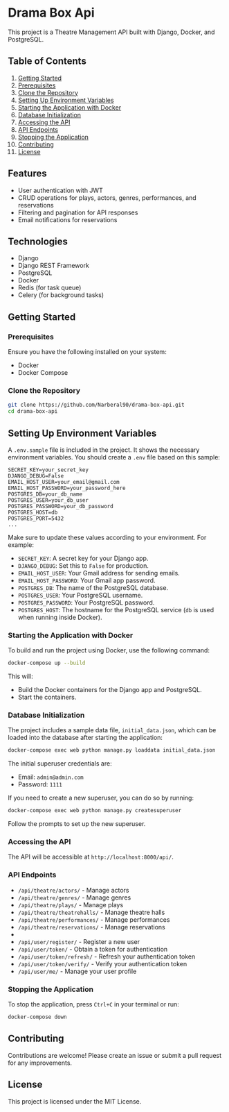 
# Drama Box Api

This project is a Theatre Management API built with Django, Docker, and PostgreSQL.

## Table of Contents
1. [Getting Started](#getting-started)
2. [Prerequisites](#prerequisites)
3. [Clone the Repository](#clone-the-repository)
4. [Setting Up Environment Variables](#setting-up-environment-variables)
5. [Starting the Application with Docker](#starting-the-application-with-docker)
6. [Database Initialization](#database-initialization)
7. [Accessing the API](#accessing-the-api)
8. [API Endpoints](#api-endpoints)
9. [Stopping the Application](#stopping-the-application)
10. [Contributing](#contributing)
11. [License](#license)

## Features

- User authentication with JWT
- CRUD operations for plays, actors, genres, performances, and reservations
- Filtering and pagination for API responses
- Email notifications for reservations

## Technologies

- Django
- Django REST Framework
- PostgreSQL
- Docker
- Redis (for task queue)
- Celery (for background tasks)


## Getting Started

### Prerequisites

Ensure you have the following installed on your system:

- Docker
- Docker Compose

### Clone the Repository

```bash
git clone https://github.com/Narberal90/drama-box-api.git
cd drama-box-api
```

## Setting Up Environment Variables

A `.env.sample` file is included in the project. It shows the necessary environment variables. You should create a `.env` file based on this sample:

```plaintext
SECRET_KEY=your_secret_key
DJANGO_DEBUG=False
EMAIL_HOST_USER=your_email@gmail.com
EMAIL_HOST_PASSWORD=your_password_here
POSTGRES_DB=your_db_name
POSTGRES_USER=your_db_user
POSTGRES_PASSWORD=your_db_password
POSTGRES_HOST=db
POSTGRES_PORT=5432
...
```

Make sure to update these values according to your environment. For example:

- `SECRET_KEY`: A secret key for your Django app.
- `DJANGO_DEBUG`: Set this to `False` for production.
- `EMAIL_HOST_USER`: Your Gmail address for sending emails.
- `EMAIL_HOST_PASSWORD`: Your Gmail app password.
- `POSTGRES_DB`: The name of the PostgreSQL database.
- `POSTGRES_USER`: Your PostgreSQL username.
- `POSTGRES_PASSWORD`: Your PostgreSQL password.
- `POSTGRES_HOST`: The hostname for the PostgreSQL service (`db` is used when running inside Docker).

### Starting the Application with Docker

To build and run the project using Docker, use the following command:

```bash
docker-compose up --build
```

This will:

- Build the Docker containers for the Django app and PostgreSQL.
- Start the containers.

### Database Initialization

The project includes a sample data file, `initial_data.json`, which can be loaded into the database after starting the application:

```bash
docker-compose exec web python manage.py loaddata initial_data.json
```

The initial superuser credentials are:

- Email: `admin@admin.com`
- Password: `1111`

If you need to create a new superuser, you can do so by running:

```bash
docker-compose exec web python manage.py createsuperuser
```

Follow the prompts to set up the new superuser.

### Accessing the API

The API will be accessible at `http://localhost:8000/api/`.

### API Endpoints

- `/api/theatre/actors/` - Manage actors
- `/api/theatre/genres/` - Manage genres
- `/api/theatre/plays/` - Manage plays
- `/api/theatre/theatrehalls/` - Manage theatre halls
- `/api/theatre/performances/` - Manage performances
- `/api/theatre/reservations/` - Manage reservations
- 
- `/api/user/register/` - Register a new user
- `/api/user/token/` - Obtain a token for authentication
- `/api/user/token/refresh/` - Refresh your authentication token
- `/api/user/token/verify/` - Verify your authentication token
- `/api/user/me/` - Manage your user profile

### Stopping the Application

To stop the application, press `Ctrl+C` in your terminal or run:

```bash
docker-compose down
```

## Contributing

Contributions are welcome! Please create an issue or submit a pull request for any improvements.

## License

This project is licensed under the MIT License.

